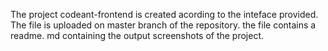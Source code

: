 The project codeant-frontend is created acording to the inteface provided.
The file is uploaded on master branch of the repository.
the file contains a readme. md containing the output screenshots of the project.
